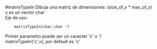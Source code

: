 #matrixTypeIn
Dibuja una matriz de dimensiones: (size_of_v * max_of_v)  
v es un vector char  
Eje de uso:  
```bash
  	matrixTypeIn(char,char *)
```
Primer parametro puede ser un caracter 'c' o 'i'  
matrixTypeIn('c',v); por default es 'c'  



